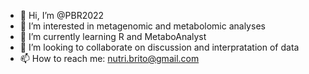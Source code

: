 - 👋 Hi, I’m @PBR2022
- 👀 I’m interested in metagenomic and metabolomic analyses
- 🌱 I’m currently learning R and MetaboAnalyst
- 💞️ I’m looking to collaborate on discussion and interpratation of data
- 📫 How to reach me: nutri.brito@gmail.com

<!---
PBR2022/PBR2022 is a ✨ special ✨ repository because its `README.md` (this file) appears on your GitHub profile.
You can click the Preview link to take a look at your changes.
--->
